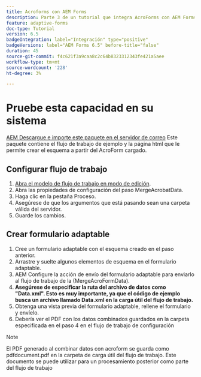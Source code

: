 ```yaml
---
title: Acroforms con AEM Forms
description: Parte 3 de un tutorial que integra AcroForms con AEM Forms. Pruebe el flujo de trabajo y el formulario adaptable en el sistema.
feature: adaptive-forms
doc-type: Tutorial
version: 6.5
badgeIntegration: label="Integración" type="positive"
badgeVersions: label="AEM Forms 6.5" before-title="false"
duration: 45
source-git-commit: f4c621f3a9caa8c2c64b8323312343fe421a5aee
workflow-type: tm+mt
source-wordcount: '228'
ht-degree: 3%

---
```



# Pruebe esta capacidad en su sistema

[AEM Descargue e importe este paquete en el servidor de correo](assets/acro-form-aem-form.zip)
Este paquete contiene el flujo de trabajo de ejemplo y la página html que le permite crear el esquema a partir del AcroForm cargado.

## Configurar flujo de trabajo

1. [Abra el modelo de flujo de trabajo en modo de edición](http://localhost:4502/editor.html/conf/global/settings/workflow/models/MergeAcroformData.html).
2. Abra las propiedades de configuración del paso MergeAcrobatData.
3. Haga clic en la pestaña Proceso.
4. Asegúrese de que los argumentos que está pasando sean una carpeta válida del servidor.
5. Guarde los cambios.

## Crear formulario adaptable

1. Cree un formulario adaptable con el esquema creado en el paso anterior.
2. Arrastre y suelte algunos elementos de esquema en el formulario adaptable.
3. AEM Configure la acción de envío del formulario adaptable para enviarlo al flujo de trabajo de la (MergeAcroFormData).
4. **Asegúrese de especificar la ruta del archivo de datos como &quot;Data.xml&quot;. Esto es muy importante, ya que el código de ejemplo busca un archivo llamado Data.xml en la carga útil del flujo de trabajo.**
5. Obtenga una vista previa del formulario adaptable, rellene el formulario y envíelo.
6. Debería ver el PDF con los datos combinados guardados en la carpeta especificada en el paso 4 en el flujo de trabajo de configuración

>[!NOTE]
>
>El PDF generado al combinar datos con acroform se guarda como pdfdocument.pdf en la carpeta de carga útil del flujo de trabajo. Este documento se puede utilizar para un procesamiento posterior como parte del flujo de trabajo
